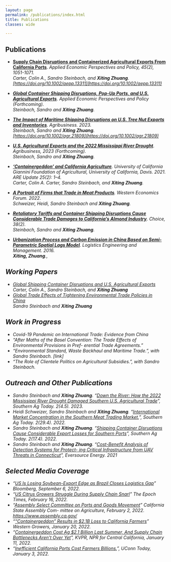 ```yaml
---
layout: page
permalink: /publications/index.html
title: Publications
classes: wide

---
```


## Publications

- [**Supply Chain Disruptions and Containerized Agricultural Exports From California Ports**](https://doi.org/10.1002/aepp.13311). <em>Applied Economic Perspectives and Policy<em>, 45(2), 1051-1071. <br>  Carter, Colin A., Sandro Steinbach, and **Xiting Zhuang**. [https://doi.org/10.1002/aepp.13311](https://doi.org/10.1002/aepp.13311) <br>

- [**Global Container Shipping Disruptions, Pop-Up Ports, and U.S. Agricultural Exports**](https://www.google.com/url?sa=t&rct=j&q=&esrc=s&source=web&cd=&ved=2ahUKEwje69eghNX8AhXokYkEHWQsBCAQFnoECBgQAQ&url=https%3A%2F%2Fwww.aeaweb.org%2Fconference%2F2023%2Fprogram%2Fpaper%2F9b9y39sR&usg=AOvVaw3gBn65ltqGdSrvv1mvi78O). <em>Applied Economic Perspectives and Policy<em> (Forthcoming). <br> Steinbach, Sandro and **Xiting Zhuang**. <br>  

- [**The Impact of Maritime Shipping Disruptions on U.S. Tree Nut Exports and Inventories**](https://doi.org/10.1002/agr.21809). <em>Agribusiness<em>. 2023. <br> Steinbach, Sandro and **Xiting Zhuang**. [https://doi.org/10.1002/agr.21809](https://doi.org/10.1002/agr.21809) <br>

- [**U.S. Agricultural Exports and the 2022 Mississippi River Drought**](https://ageconsearch.umn.edu/record/335476/files/26473.pdf). <em>Agribusiness<em>, 2023 (Forthcoming). <br> Steinbach, Sandro and **Xiting Zhuang**.<br> 

- [**‘Containergeddon’ and California Agriculture**](https://s.giannini.ucop.edu/uploads/pub/2021/12/20/v25n2_1.pdf). University of California Giannini Foundation of Agricultural, University of California, Davis. 2021. <em>ARE Update<em> 25(2): 1–4.   <br> Carter, Colin A. Carter, Sandro Steinbach, and **Xiting Zhuang**. <br>

- [**A Portrait of Firms that Trade in Meat Products**](https://waeaonline.org/wp-content/uploads/2022/12/WEF-Fall-2022-Issue-20-Volume-2-All-Intro-and-Articles.pdf#page=6). <em>Western Economics Forum<em>. 2022.  <br> Schweizer, Heidi, Sandro Steinbach and **Xiting Zhuang**. <br>

- [**Retaliatory Tariffs and Container Shipping Disruptions Cause Considerable Trade Damages to California’s Almond Industry**](https://econpapers.repec.org/scripts/redir.pf?u=https%3A%2F%2Fageconsearch.umn.edu%2Frecord%2F337188%2Ffiles%2FSteinbach_Retaliatory_38.pdf;h=repec:ags:aaeach:337188). <em>Choice<em>, 38(2).  <br> Steinbach, Sandro and **Xiting Zhuang**. <br> 

- [**Urbanization Process and Carbon Emission in China Based on Semi-Parametric Spatial Lags Model**](). Logistics Engineering and Management. 2016. <br> **Xiting, Zhuang**., <br> 

## Working Papers
- [Global Shipping Container Disruptions and U.S. Agricultural Exports](http://dx.doi.org/10.22004/ag.econ.320397) <br> Carter, Colin A., Sandro Steinbach, and **Xiting Zhuang** 
-   [Global Trade Effects of Tightening Environmental Trade Policies in China](https://www.dropbox.com/s/nrx3tob9nk2sxkl/Manuscript%2021-03-01.pdf?dl=0) <br>  Sandro Steinbach and **Xiting Zhuang** 

## Work in Progress
- Covid-19 Pandemic on International Trade: Evidence from China
- “After Maths of the Basel Convention: The Trade Effects of Environmental Provisions in Pref- erential Trade Agreements.”
- “Environmental Standard, Waste Backhaul and Maritime Trade.”, with Sandro Steinbach. [link]
- “The Role of Clientele Politics on Agricultural Subsidies.”, with Sandro Steinbach.


## Outreach and Other Publications
- Sandro Steinbach and **Xiting Zhuang**. “[Down the River: How the 2022 Mississippi River Drought Damaged Southern U.S. Agricultural Trade](https://southernagtoday.org/2023/05/04/down-the-river-how-the-2022-mississippi-river-drought-damaged/)”, Southern Ag Today. 2(4.5). 2023.  
- Heidi Schweizer, Sandro Steinbach and **Xiting Zhuang**. “[International Market Concentration in the Southern Meat Trading Market.](https://southernagtoday.org/2022/07/international-market-concentration-in-the-southern-meat-trading-market/)”, Southern Ag Today. 2(29.4). 2022.  
- Sandro Steinbach and **Xiting Zhuang**. “[Shipping Container Disruptions Cause Considerable Export Losses for Southern Ports](https://southernagtoday.org/2022/04/shipping-container-disruptions-cause-considerable-export-losses-for-southern-ports/)”, Southern Ag Today. 2(17.4). 2022.  
- Sandro Steinbach and **Xiting Zhuang**. “[Cost-Benefit Analysis of Detection Systems for Protect- ing Critical Infrastructure from UAV Threats in Connecticut]((https://www.dropbox.com/s/hmnrb6rljgsyvei/UConn%20CBA%20Report%202021.pdf?dl=0))”, Eversource Energy. 2021  

## Selected Media Coverage
- “[US Is Losing Soybean-Export Edge as Brazil Closes Logistics Gap](https://www.bloomberg.com/news/articles/2022-09-06/)” Bloomberg, September 6, 2022.
- “[US Citrus Growers Struggle During Supply Chain Snarl](https://www.theepochtimes.com/)” The Epoch Times, February 16, 2022. 
- “[Assembly Select Committee on Ports and Goods Movement](https://www.theepochtimes.com/)” California State Assembly Com- mittee on Agriculture, February 2, 2022.
https://www.assembly.ca.gov/
- “[“Containergeddon” Results in $2.1B Loss to California Farmers](https://www.wga.com/blog/“containergeddon”)” Western Growers, January 20, 2022.
- “[Containergeddon Cost Ag $2.1 Billion Last Summer, And Supply Chain Bottlenecks Aren’t Over Yet](https://kvpr.org/business-economy/2022-01-11)”, KVPR, NPR for Central California, January 11, 2022. 
- “[Inefficient California Ports Cost Farmers Billions.](https://today.uconn.edu/2022/01/)”, UConn Today, January 3, 2022. 